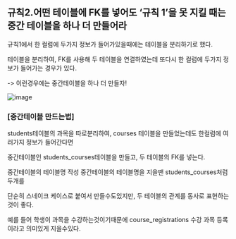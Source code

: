 ## 규칙2.어떤 테이블에 FK를 넣어도 ‘규칙 1’을 못 지킬 때는 중간 테이블을 하나 더 만들어라 


규칙1에서 한 컬럼에 두가지 정보가 들어가있을때에는 테이블을 분리하기로 했다. 

테이블을 분리하여, FK를 사용해 두 테이블을 연결하였는데 또다시 한 컬럼에 두가지 정보가 들어가는 경우가 있다. 

-> 이런경우에는 중간테이블을 하나 더 만들자!

 
![image](https://github.com/user-attachments/assets/073f1a08-9be8-48d1-a348-29648789b365)

### [중간테이블 만드는법]

students테이블의 과목을 따로분리하여, courses 테이블을 만들었는데도 한컬럼에 여러가지 정보가 들어간다면

중간테이블인 students_courses테이블을 만들고, 두 테이블의 FK를 넣는다.

중간테이블의 테이블명 작성 중간테이블의 테이블명을 지을땐 students_courses처럼 두개를 

단순히 스네이크 케이스로 붙여서 만들수도있지만, 두 테이블의 관계를 동사로 표현하는것이 좋다.

예를 들어 학생이 과목을 수강하는것이기때문에 course_registrations 수강 과목 등록이라고 의미있게 지을수있다.
